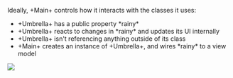 Ideally, +Main+ controls how it interacts with the classes it uses:

<ul>
<li>+Umbrella+ has a public property *rainy*
<li>+Umbrella+ reacts to changes in *rainy* and updates its UI internally
<li>+Umbrella+ isn't referencing anything outside of its class
<li>+Main+ creates an instance of +Umbrella+, and wires *rainy* to a view model 

</ul>

<img src="resources/images/umbrella/GoodArchitecture.jpg">

